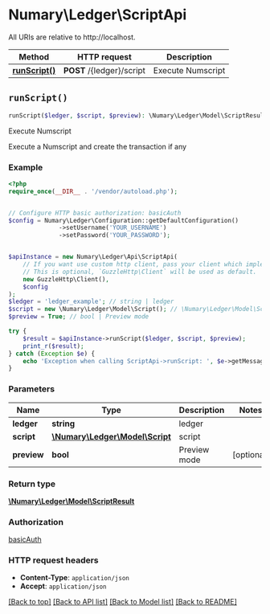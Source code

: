 # Numary\Ledger\ScriptApi

All URIs are relative to http://localhost.

Method | HTTP request | Description
------------- | ------------- | -------------
[**runScript()**](ScriptApi.md#runScript) | **POST** /{ledger}/script | Execute Numscript


## `runScript()`

```php
runScript($ledger, $script, $preview): \Numary\Ledger\Model\ScriptResult
```

Execute Numscript

Execute a Numscript and create the transaction if any

### Example

```php
<?php
require_once(__DIR__ . '/vendor/autoload.php');


// Configure HTTP basic authorization: basicAuth
$config = Numary\Ledger\Configuration::getDefaultConfiguration()
              ->setUsername('YOUR_USERNAME')
              ->setPassword('YOUR_PASSWORD');


$apiInstance = new Numary\Ledger\Api\ScriptApi(
    // If you want use custom http client, pass your client which implements `GuzzleHttp\ClientInterface`.
    // This is optional, `GuzzleHttp\Client` will be used as default.
    new GuzzleHttp\Client(),
    $config
);
$ledger = 'ledger_example'; // string | ledger
$script = new \Numary\Ledger\Model\Script(); // \Numary\Ledger\Model\Script | script
$preview = True; // bool | Preview mode

try {
    $result = $apiInstance->runScript($ledger, $script, $preview);
    print_r($result);
} catch (Exception $e) {
    echo 'Exception when calling ScriptApi->runScript: ', $e->getMessage(), PHP_EOL;
}
```

### Parameters

Name | Type | Description  | Notes
------------- | ------------- | ------------- | -------------
 **ledger** | **string**| ledger |
 **script** | [**\Numary\Ledger\Model\Script**](../Model/Script.md)| script |
 **preview** | **bool**| Preview mode | [optional]

### Return type

[**\Numary\Ledger\Model\ScriptResult**](../Model/ScriptResult.md)

### Authorization

[basicAuth](../../README.md#basicAuth)

### HTTP request headers

- **Content-Type**: `application/json`
- **Accept**: `application/json`

[[Back to top]](#) [[Back to API list]](../../README.md#endpoints)
[[Back to Model list]](../../README.md#models)
[[Back to README]](../../README.md)
